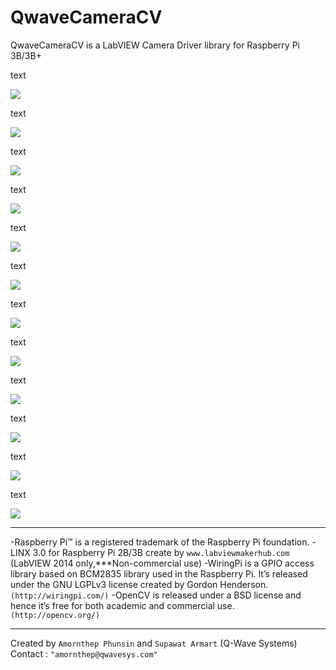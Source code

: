 # QwaveCameraCV

QwaveCameraCV is a LabVIEW Camera Driver library for Raspberry Pi 3B/3B+

text

![](http://ftp.qwavesys.com/tmp_pics/QwaveCameraCV-000.png)

text

![](http://ftp.qwavesys.com/tmp_pics/QwaveCameraCV-001.png)

text

![](http://ftp.qwavesys.com/tmp_pics/QwaveCameraCV-002.png)

text

![](http://ftp.qwavesys.com/tmp_pics/QwaveCameraCV-003.png)

text

![](http://ftp.qwavesys.com/tmp_pics/QwaveCameraCV-004.png)

text

![](http://ftp.qwavesys.com/tmp_pics/QwaveCameraCV-005.png)

text

![](http://ftp.qwavesys.com/tmp_pics/QwaveCameraCV-006.png)

text

![](http://ftp.qwavesys.com/tmp_pics/QwaveCameraCV-007.png)

text

![](http://ftp.qwavesys.com/tmp_pics/QwaveCameraCV-008.png)

text

![](http://ftp.qwavesys.com/tmp_pics/QwaveCameraCV-009.png)

text

![](http://ftp.qwavesys.com/tmp_pics/QwaveCameraCV-0010.png)

text

![](http://ftp.qwavesys.com/tmp_pics/QwaveCameraCV-0011.png)

------------------------------------------------------------------

-Raspberry Pi™ is a registered trademark of the Raspberry Pi foundation.
-LINX 3.0 for Raspberry Pi 2B/3B create by `www.labviewmakerhub.com` (LabVIEW 2014 only,***Non-commercial use)
-WiringPi is a GPIO access library based on BCM2835 library used in the Raspberry Pi. It’s released under the GNU LGPLv3 license created by Gordon Henderson. `(http://wiringpi.com/)`
-OpenCV is released under a BSD license and hence it’s free for both academic and commercial use. `(http://opencv.org/)`

------------------------------------------------------------------
Created by `Amornthep Phunsin` and `Supawat Armart` (Q-Wave Systems)
Contact : `"amornthep@qwavesys.com"`
